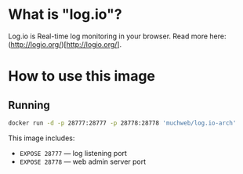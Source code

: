 # What is "log.io"?

Log.io is Real-time log monitoring in your browser. Read more here: (http://logio.org/)[http://logio.org/].

# How to use this image

## Running

```bash
docker run -d -p 28777:28777 -p 28778:28778 'muchweb/log.io-arch'
```

This image includes:

- `EXPOSE 28777` — log listening port
- `EXPOSE 28778` — web admin server port
